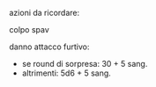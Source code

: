 azioni da ricordare:

colpo spav


danno attacco furtivo:
 - se round di sorpresa: 30 + 5 sang.
 - altrimenti: 5d6 + 5 sang.

